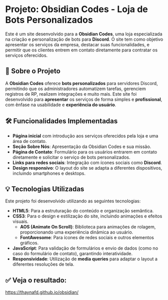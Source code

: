 # Projeto: **Obsidian Codes - Loja de Bots Personalizados**
Este é um site desenvolvido para a **Obsidian Codes**, uma loja especializada na criação e personalização de bots para **Discord**. O site tem como objetivo apresentar os serviços da empresa, destacar suas funcionalidades, e permitir que os clientes entrem em contato diretamente para contratar os serviços oferecidos.

## 📖 Sobre o Projeto
A **Obsidian Codes** oferece **bots personalizados** para servidores Discord, permitindo que os administradores automatizem tarefas, gerenciem registros de RP, realizem integrações e muito mais. Este site foi desenvolvido para **apresentar** os serviços de forma simples e **profissional**, com ênfase na usabilidade e **experiência do usuário**.

## 🛠️ Funcionalidades Implementadas
- **Página inicial** com introdução aos serviços oferecidos pela loja e uma área de contato.
- **Seção Sobre Nós**: Apresentação da Obsidian Codes e sua missão.
- **Página de Contato**: Formulário para os usuários entrarem em contato diretamente e solicitar o serviço de bots personalizados.
- **Links para redes sociais**: Integração com ícones sociais como **Discord**.
- **Design responsivo**: O layout do site se adapta a diferentes dispositivos, incluindo smartphones e desktops.

## 💡 Tecnologias Utilizadas
Este projeto foi desenvolvido utilizando as seguintes tecnologias:

- **HTML5**: Para a estruturação do conteúdo e organização semântica.
- **CSS3**: Para o design e estilização do site, incluindo animações e efeitos visuais.
  - **AOS (Animate On Scroll)**: Biblioteca para animações de rolagem, proporcionando uma experiência dinâmica ao usuário.
  - **FontAwesome**: Para ícones de redes sociais e outros elementos gráficos.
- **JavaScript**: Para validação de formulários e envio de dados (como no caso do formulário de contato), garantindo interatividade.
- **Responsividade**: Utilização de **media queries** para adaptar o layout a diferentes resoluções de tela.

## ✅ Veja o resultado:
https://thaynafd.github.io/obsidian/
